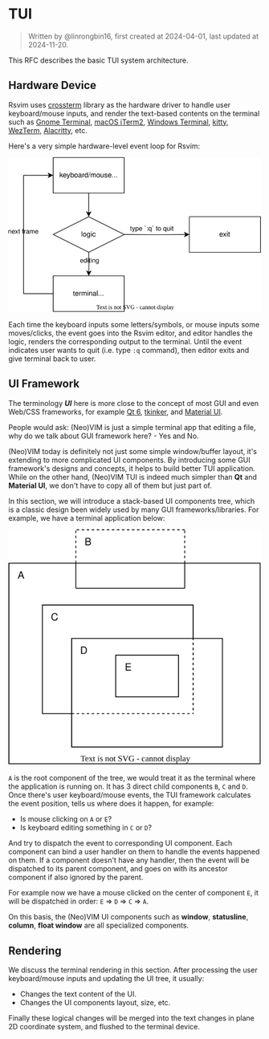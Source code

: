 # TUI

> Written by @linrongbin16, first created at 2024-04-01, last updated at 2024-11-20.

This RFC describes the basic TUI system architecture.

## Hardware Device

Rsvim uses [crossterm](https://crates.io/crates/crossterm) library as the hardware driver to handle user keyboard/mouse inputs, and render the text-based contents on the terminal such as [Gnome Terminal](https://en.wikipedia.org/wiki/GNOME_Terminal), [macOS iTerm2](https://iterm2.com/), [Windows Terminal](https://aka.ms/terminal), [kitty](https://sw.kovidgoyal.net/kitty/), [WezTerm](https://wezfurlong.org/wezterm/index.html), [Alacritty](https://alacritty.org/), etc.

Here's a very simple hardware-level event loop for Rsvim:

![1](images/1-TUI.1.drawio.svg)

Each time the keyboard inputs some letters/symbols, or mouse inputs some moves/clicks, the event goes into the Rsvim editor, and editor handles the logic, renders the corresponding output to the terminal. Until the event indicates user wants to quit (i.e. type `:q` command), then editor exits and give terminal back to user.

## UI Framework

The terminology _**UI**_ here is more close to the concept of most GUI and even Web/CSS frameworks, for example [Qt 6](https://doc.qt.io/qt-6/index.html), [tkinker](https://docs.python.org/3/library/tkinter.html#module-tkinter), and [Material UI](https://mui.com/material-ui/).

People would ask: (Neo)VIM is just a simple terminal app that editing a file, why do we talk about GUI framework here? - Yes and No.

(Neo)VIM today is definitely not just some simple window/buffer layout, it's extending to more complicated UI components. By introducing some GUI framework's designs and concepts, it helps to build better TUI application. While on the other hand, (Neo)VIM TUI is indeed much simpler than **Qt** and **Material UI**, we don't have to copy all of them but just part of.

In this section, we will introduce a stack-based UI components tree, which is a classic design been widely used by many GUI frameworks/libraries. For example, we have a terminal application below:

![2](images/1-TUI.2.drawio.svg)

`A` is the root component of the tree, we would treat it as the terminal where the application is running on. It has 3 direct child components `B`, `C` and `D`. Once there's user keyboard/mouse events, the TUI framework calculates the event position, tells us where does it happen, for example:

- Is mouse clicking on `A` or `E`?
- Is keyboard editing something in `C` or `D`?

And try to dispatch the event to corresponding UI component. Each component can bind a user handler on them to handle the events happened on them. If a component doesn't have any handler, then the event will be dispatched to its parent component, and goes on with its ancestor component if also ignored by the parent.

For example now we have a mouse clicked on the center of component `E`, it will be dispatched in order: `E` => `D` => `C` => `A`.

On this basis, the (Neo)VIM UI components such as **window**, **statusline**, **column**, **float window** are all specialized components.

## Rendering

We discuss the terminal rendering in this section. After processing the user keyboard/mouse inputs and updating the UI tree, it usually:

- Changes the text content of the UI.
- Changes the UI components layout, size, etc.

Finally these logical changes will be merged into the text changes in plane 2D coordinate system, and flushed to the terminal device.
